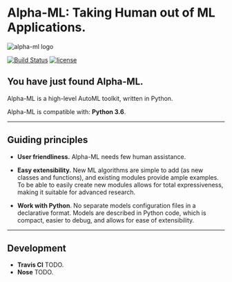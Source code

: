 # Alpha-ML: Taking Human out of ML Applications.
![alpha-ml logo](https://leanote.com/api/file/getImage?fileId=5c8212d5ab64413eab006698)

[![Build Status](https://travis-ci.org/keras-team/keras.svg?branch=master)](https://travis-ci.org/keras-team/keras)
[![license](https://img.shields.io/github/license/mashape/apistatus.svg?maxAge=2592000)](https://github.com/keras-team/keras/blob/master/LICENSE)

## You have just found Alpha-ML.

Alpha-ML is a high-level AutoML toolkit, written in Python.

Alpha-ML is compatible with: __Python 3.6__.


------------------


## Guiding principles

- __User friendliness.__ Alpha-ML needs few human assistance.

- __Easy extensibility.__ New ML algorithms are simple to add (as new classes and functions), and existing modules provide ample examples. To be able to easily create new modules allows for total expressiveness, making it suitable for advanced research.

- __Work with Python__. No separate models configuration files in a declarative format. Models are described in Python code, which is compact, easier to debug, and allows for ease of extensibility.

------------------


## Development

- __Travis CI__ TODO.
- __Nose__ TODO.
